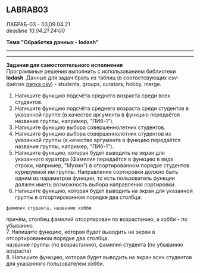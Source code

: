 ## LABRAB03

ЛАБРАБ-03 - 03,09.04.21  
_deadline 10.04.21 24:00_  

**Тема "Обработка данных - lodash"**  

---  
---  

**Задания для самостоятельного исполнения**  
Программные решения выполнить с использованием библиотеки **lodash**. Данные для задач брать из таблиц (в соответсвующих csv-файлах [папка csv](/csv/)) - students, groups, curators, hobby, merge.  

1. Напишите функцию подсчёта среднего возраста среди всех студентов.  
2. Напишите функцию подсчёта среднего возраста среди студентов
в указанной группе (в качестве аргумента в функцию передаётся название группы, например, "ПИб-1").  
3. Напишите функцию выбора совершеннолетних студентов.  
4. Напишите функцию выбора совершеннолетних студентов из указанной группы (в качестве аргумента в функцию передаётся название группы, например, "ПИб-1").  
5. Напишите функцию, которая будет выводить на экран для указанного куратора (Фамилия передаётся в функцию в виде строки, например, "Мухин") в отсортированном порядке студентов курируемой им группы. Направление сортировки должно быть одним из параметров функции, то есть пользователь функции должен иметь возможность выбора направления сортировки.  
6. Напишите функцию, которая будет выводить на экран для указанной группы в отсортированном порядке два столбца:  
```
фамилия студента, название хобби  
```
причём, столбец фамилий отсортирован по возрастанию, а хобби - по убыванию.  
7. Напишите функцию, которая будет выводить на экран в отсортированном порядке два столбца:  
название группы (по возрастанию), фамилия студента (по убыванию возраста)  
8. Напишите функцию, которая будет выводить на экран всех студентов для указанного пользователем хобби.  

```

```